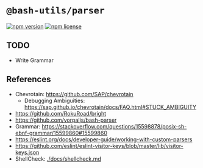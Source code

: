 # `@bash-utils/parser`

[![npm version](https://badge.fury.io/js/%40bash-utils%2Fparser.svg)](https://badge.fury.io/js/%40bash-utils%2Fparser)
[![npm license](https://img.shields.io/badge/license-MIT-blue.svg)](https://github.com/igncp/bash-utils)

## TODO

- Write Grammar

## References

- Chevrotain: https://github.com/SAP/chevrotain
  - Debugging Ambiguities: https://sap.github.io/chevrotain/docs/FAQ.html#STUCK_AMBIGUITY
- https://github.com/RokuRoad/bright
- https://github.com/vorpaljs/bash-parser
- Grammar: https://stackoverflow.com/questions/15598878/posix-sh-ebnf-grammar/15599860#15599860
- https://eslint.org/docs/developer-guide/working-with-custom-parsers
- https://github.com/eslint/eslint-visitor-keys/blob/master/lib/visitor-keys.json
- ShellCheck: [./docs/shellcheck.md](./docs/shellcheck.md)
